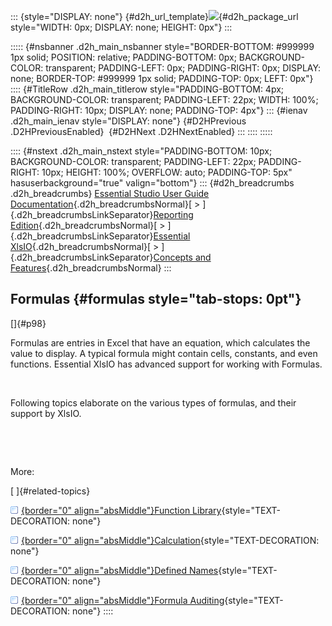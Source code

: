 ::: {style="DISPLAY: none"}
[](ms-xhelp:///?Id=d2h_url_template){#d2h_url_template}![](!package_url!){#d2h_package_url style="WIDTH: 0px; DISPLAY: none; HEIGHT: 0px"}
:::

::::: {#nsbanner .d2h_main_nsbanner style="BORDER-BOTTOM: #999999 1px solid; POSITION: relative; PADDING-BOTTOM: 0px; BACKGROUND-COLOR: transparent; PADDING-LEFT: 0px; PADDING-RIGHT: 0px; DISPLAY: none; BORDER-TOP: #999999 1px solid; PADDING-TOP: 0px; LEFT: 0px"}
:::: {#TitleRow .d2h_main_titlerow style="PADDING-BOTTOM: 4px; BACKGROUND-COLOR: transparent; PADDING-LEFT: 22px; WIDTH: 100%; PADDING-RIGHT: 10px; DISPLAY: none; PADDING-TOP: 4px"}
::: {#ienav .d2h_main_ienav style="DISPLAY: none"}
[](ms-xhelp:///?Id=fe614d18-a6da-4e8b-8ef4-7503ed438c39){#D2HPrevious .D2HPreviousEnabled}  [](ms-xhelp:///?Id=d32bccee-4268-4d9f-ba61-4f66a18ffe1f){#D2HNext .D2HNextEnabled}
:::
::::
:::::

:::: {#nstext .d2h_main_nstext style="PADDING-BOTTOM: 10px; BACKGROUND-COLOR: transparent; PADDING-LEFT: 22px; PADDING-RIGHT: 10px; HEIGHT: 100%; OVERFLOW: auto; PADDING-TOP: 5px" hasuserbackground="true" valign="bottom"}
::: {#d2h_breadcrumbs .d2h_breadcrumbs}
[Essential Studio User Guide Documentation](ms-xhelp:///?Id=12457748-09e3-4d74-a240-8e049cedf030){.d2h_breadcrumbsNormal}[ \> ]{.d2h_breadcrumbsLinkSeparator}[Reporting Edition](ms-xhelp:///?Id=027aa5b6-6676-4f93-ad23-c20e8c45792e){.d2h_breadcrumbsNormal}[ \> ]{.d2h_breadcrumbsLinkSeparator}[Essential XlsIO](ms-xhelp:///?Id=b01a1b50-1d7d-40c0-bc83-af67e57c9005){.d2h_breadcrumbsNormal}[ \> ]{.d2h_breadcrumbsLinkSeparator}[Concepts and Features](ms-xhelp:///?Id=21b26556-5905-4ad9-90b4-40320db25faf){.d2h_breadcrumbsNormal}
:::

## Formulas {#formulas style="tab-stops: 0pt"}

[]{#p98} 

Formulas are entries in Excel that have an equation, which calculates the value to display. A typical formula might contain cells, constants, and even functions. Essential XlsIO has advanced support for working with Formulas.

 

Following topics elaborate on the various types of formulas, and their support by XlsIO.

 

 

More:

[ ]{#related-topics}

[![](button.gif){border="0" align="absMiddle"}Function Library](ms-xhelp:///?Id=d32bccee-4268-4d9f-ba61-4f66a18ffe1f){style="TEXT-DECORATION: none"}

[![](button.gif){border="0" align="absMiddle"}Calculation](ms-xhelp:///?Id=e67ac17b-d63f-468e-9cb1-abde5fd3939c){style="TEXT-DECORATION: none"}

[![](button.gif){border="0" align="absMiddle"}Defined Names](ms-xhelp:///?Id=66be49a8-9946-4f9d-87f8-3440491d69fe){style="TEXT-DECORATION: none"}

[![](button.gif){border="0" align="absMiddle"}Formula Auditing](ms-xhelp:///?Id=4a0b77ed-c145-4996-9d70-213bf9e27a8f){style="TEXT-DECORATION: none"}
::::
